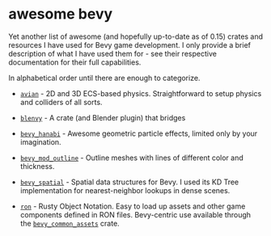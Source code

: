 # awesome bevy

Yet another list of awesome (and hopefully up-to-date as of 0.15) crates and resources I have used for Bevy game development. I only provide a brief description of what I have used them for - see their respective documentation for their full capabilities.

In alphabetical order until there are enough to categorize.

- [`avian`](https://github.com/Jondolf/avian) - 2D and 3D ECS-based physics. Straightforward to setup physics and colliders of all sorts.

- [`blenvy`](https://github.com/kaosat-dev/Blenvy) - A crate (and Blender plugin) that bridges 

- [`bevy_hanabi`](https://github.com/djeedai/bevy_hanabi) - Awesome geometric particle effects, limited only by your imagination.

- [`bevy_mod_outline`](https://github.com/komadori/bevy_mod_outline) - Outline meshes with lines of different color and thickness.

- [`bevy_spatial`](https://github.com/laundmo/bevy-spatial) - Spatial data structures for Bevy. I used its KD Tree implementation for nearest-neighbor lookups in dense scenes.

- [`ron`](https://github.com/ron-rs/ron) - Rusty Object Notation. Easy to load up assets and other game components defined in RON files. Bevy-centric use available through the [`bevy_common_assets`](https://github.com/NiklasEi/bevy_common_assets) crate.

